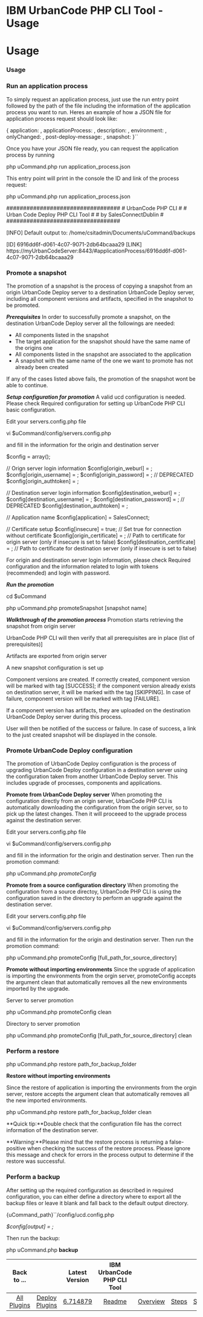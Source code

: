 
IBM UrbanCode PHP CLI Tool - Usage
==================================

# Usage


### Usage




### Run an application process




To simply request an application process, just use the run entry point followed by the path of the file including the information of the application process you want to run. Heres an example of how a JSON file for application process request should look like:

{ application: , applicationProcess: , description: , environment: , onlyChanged: , post-deploy-message: , snapshot: }``

Once you have your JSON file ready, you can request the application process by running

php uCommand.php run application\_process.json

This entry point will print in the console the ID and link of the process request:

php uCommand.php run application\_process.json

################################## # UrbanCode PHP CLI # # Urban Code Deploy PHP CLI Tool # # by SalesConnectDublin # ##################################

[INFO] Default output to: /home/csitadmin/Documents/uCommand/backups

[ID] 6916dd6f-d061-4c07-9071-2db64bcaaa29 [LINK] https://myUrbanCodeServer:8443/#applicationProcess/6916dd6f-d061-4c07-9071-2db64bcaaa29


### Promote a snapshot




The promotion of a snapshot is the process of copying a snapshot from an origin UrbanCode Deploy server to a destination UrbanCode Deploy server, including all component versions and artifacts, specified in the snapshot to be promoted.

***Prerequisites*** In order to successfully promote a snapshot, on the destination UrbanCode Deploy server all the followings are needed:

* All components listed in the snapshot
* The target application for the snapshot should have the same name of the origins one
* All components listed in the snapshot are associated to the application
* A snapshot with the same name of the one we want to promote has not already been created

If any of the cases listed above fails, the promotion of the snapshot wont be able to continue.

***Setup configuration for promotion*** A valid ucd configuration is needed. Please check Required configuration for setting up UrbanCode PHP CLI basic configuration.

Edit your servers.config.php file

vi $uCommand/config/servers.config.php

and fill in the information for the origin and destination server

$config = array();

// Orign server login information $config[origin\_weburl] = ; $config[origin\_username] = ; $config[origin\_password] = ; // DEPRECATED $config[origin\_authtoken] = ;

// Destination server login information $config[destination\_weburl] = ; $config[destination\_username] = ; $config[destination\_password] = ; // DEPRECATED $config[destination\_authtoken] = ;

// Application name $config[application] = SalesConnect;

// Certificate setup $config[insecure] = true; // Set true for connection without certificate $config[origin\_certificate] = ; // Path to certificate for origin server (only if insecure is set to false) $config[destination\_certificate] = ; // Path to certificate for destination server (only if insecure is set to false)

For origin and destination server login information, please check Required configuration and the information related to login with tokens (recommended) and login with password.

***Run the promotion***

cd $uCommand

php uCommand.php promoteSnapshot [snapshot name]

***Walkthrough of the promotion process*** Promotion starts retrieving the snapshot from origin server

UrbanCode PHP CLI will then verify that all prerequisites are in place (list of prerequisites)]

Artifacts are exported from origin server

A new snapshot configuration is set up

Component versions are created. If correctly created, component version will be marked with tag [SUCCESS]; if the component version already exists on destination server, it will be marked with the tag [SKIPPING]. In case of failure, component version will be marked with tag [FAILURE].

If a component version has artifacts, they are uploaded on the destination UrbanCode Deploy server during this process.

User will then be notified of the success or failure. In case of success, a link to the just created snapshot will be displayed in the console.


### Promote UrbanCode Deploy configuration




The promotion of UrbanCode Deploy configuration is the process of upgrading UrbanCode Deploy configuration in a destination server using the configuration taken from another UrbanCode Deploy server. This includes upgrade of processes, components and applications.

**Promote from UrbanCode Deploy server** When promoting the configuration directly from an origin server, UrbanCode PHP CLI is automatically downloading the configuration from the origin server, so to pick up the latest changes. Then it will proceeed to the upgrade process against the destination server.

Edit your servers.config.php file

vi $uCommand/config/servers.config.php

and fill in the information for the origin and destination server. Then run the promotion command:

php uCommand.php *promoteConfig*

**Promote from a source configuration directory** When promoting the configuration from a source directoy, UrbanCode PHP CLI is using the configuration saved in the directory to perform an upgrade against the destination server.

Edit your servers.config.php file

vi $uCommand/config/servers.config.php

and fill in the information for the origin and destination server. Then run the promotion command:

php uCommand.php promoteConfig [full\_path\_for\_source\_directory]

**Promote without importing environments** Since the upgrade of application is importing the environments from the orgin server, promoteConfig accepts the argument clean that automatically removes all the new environments imported by the upgrade.

Server to server promotion

php uCommand.php promoteConfig clean

Directory to server promotion

php uCommand.php promoteConfig [full\_path\_for\_source\_directory] clean


### Perform a restore




php uCommand.php restore path\_for\_backup\_folder

**Restore without importing environments**

Since the restore of application is importing the environments from the orgin server, restore accepts the argument clean that automatically removes all the new imported environments.

php uCommand.php restore path\_for\_backup\_folder clean

**Quick tip:**Double check that the configuration file has the correct information of the destination server.

**Warning:**Please mind that the restore process is returning a false-positive when checking the success of the restore process. Please ignore this message and check for errors in the process output to determine if the restore was successful.


### Perform a backup




After setting up the required configuration as described in required configuration, you can either define a directory where to export all the backup files or leave it blank and fall back to the default output directory.

{uCommand\_path}``/config/ucd.config.php

*$config[output] =* *;*

Then run the backup:

php uCommand.php **backup**


|Back to ...||Latest Version|IBM UrbanCode PHP CLI Tool |||||
| :---: | :---: | :---: | :---: | :---: | :---: | :---: | :---: |
|[All Plugins](../../index.md)|[Deploy Plugins](../README.md)|[6.714879](https://raw.githubusercontent.com/UrbanCode/IBM-UCD-PLUGINS/main/files/PHPCLI/SubversionSourceConfig-6.714879.zip)|[Readme](README.md)|[Overview](overview.md)|[Steps](steps.md)|[Setup](setup.md)|[Downloads](downloads.md)|

